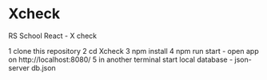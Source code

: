 # Xcheck

RS School React - X check

1 clone this repository
2 cd Xcheck
3 npm install
4 npm run start - open app on http://localhost:8080/
5 in another terminal start local database - json-server db.json